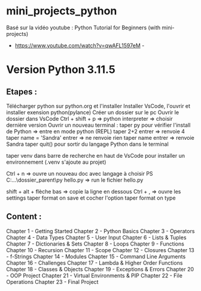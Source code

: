 # mini_projects_python

Basé sur la vidéo youtube : 
Python Tutorial for Beginners (with mini-projects) 
- https://www.youtube.com/watch?v=qwAFL1597eM -

# Version Python 3.11.5

## Etapes : 
Télécharger python sur python.org et l'installer
Installer VsCode, l'ouvrir et installer exension python(pylance)
Créer un dossier sur le pc
Ouvrir le dossier dans VsCode
Ctrl + shift + p => python interpreter => choisir dernière version
Ouvrir un nouveau terminal :
taper py pour vérifier l'install de Python => entre en mode python (REPL)
taper 2+2 entrer => renvoie 4
taper name = 'Sandra' entrer => ne renvoie rien
taper name entrer => renvoie Sandra
taper quit() pour sortir du langage Python dans le terminal

taper venv dans barre de recherche en haut de VsCode pour installer un environnement (.venv s'ajoute au projet)

Ctrl + n => ouvre un nouveau doc avec langage à choisir
PS C:\...\dossier_parent\py hello.py => run le fichier hello.py

shift + alt + flèche bas => copie la ligne en dessous
Ctrl + , => ouvre les settings
taper format on save et cocher l'option
taper format on type

## Content :
Chapter 1 - Getting Started
Chapter 2 - Python Basics
Chapter 3 - Operators 
Chapter 4 - Data Types
Chapter 5 - User Input 
Chapter 6 - Lists & Tuples
Chapter 7 - Dictionaries & Sets 
Chapter 8 - Loops 
Chapter 9 - Functions 
Chapter 10 - Recursion
Chapter 11 - Scope 
Chapter 12 - Closures
Chapter 13 - f-Strings
Chapter 14 - Modules
Chapter 15 - Command Line Arguments
Chapter 16 - Challenges
Chapter 17 - Lambda & Higher Order Functions
Chapter 18 - Classes & Objects
Chapter 19 - Exceptions & Errors
Chapter 20 - OOP Project
Chapter 21 - Virtual Environments & PIP
Chapter 22 - File Operations
Chapter 23 - Final Project